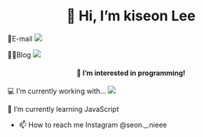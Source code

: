<h1 align='center'>👋 Hi, I’m kiseon Lee</h1>
<p align='center'>
 <p>💌E-mail <a href="mailto:kseon329@naver.com"><img src="https://img.shields.io/badge/naver-#03C75A?style=for-the-badge&logo=naver&logoColor=white"></a><p>
 <p>👩‍💻Blog <a href="https://blog.naver.com/seonnieee_"><img src="https://img.shields.io/badge/naver-#03C75A?style=for-the-badge&logo=naver&logoColor=white"></a></p>
</p>

<h4 align='center'>👀 I’m interested in programming!</h4>

 💻 I’m currently working with...
  <a href=""><img src="https://img.shields.io/badge/html5-E34F26?style=for-the-badge&logo=html5&logoColor=white"></a>
 
 🌱 I’m currently learning JavaScript
- 📫 How to reach me
  Instagram @seon._.nieee

<!---
seonnieee/seonnieee is a ✨ special ✨ repository because its `README.md` (this file) appears on your GitHub profile.
You can click the Preview link to take a look at your changes.
--->
